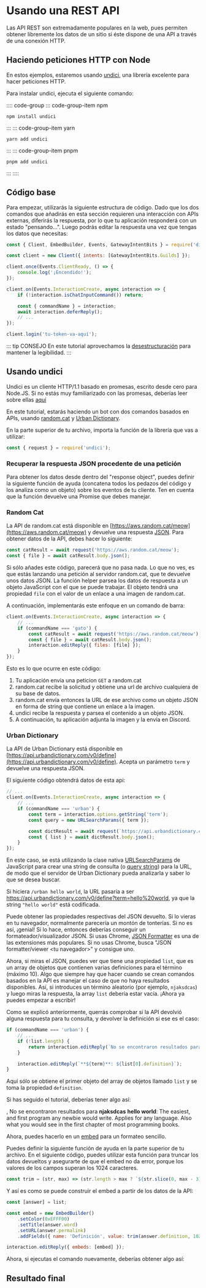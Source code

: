 # Usando una REST API

Las API REST son extremadamente populares en la web, pues permiten obtener libremente los datos de un sitio si éste dispone de una API a través de una conexión HTTP.

## Haciendo peticiones HTTP con Node

En estos ejemplos, estaremos usando [undici](https://www.npmjs.com/package/undici), una librería excelente para hacer peticiones HTTP.

Para instalar undici, ejecuta el siguiente comando:

:::: code-group
::: code-group-item npm

```sh:no-line-numbers
npm install undici
```

:::
::: code-group-item yarn

```sh:no-line-numbers
yarn add undici
```

:::
::: code-group-item pnpm

```sh:no-line-numbers
pnpm add undici
```

:::
::::

## Código base

Para empezar, utilizarás la siguiente estructura de código. Dado que los dos comandos que añadirás en esta sección requieren una interacción con APIs externas, diferirás la respuesta, por lo que tu aplicación responderá con un estado "pensando...". Luego podrás editar la respuesta una vez que tengas los datos que necesitas:

<!-- eslint-disable require-await -->

```js
const { Client, EmbedBuilder, Events, GatewayIntentBits } = require('discord.js');

const client = new Client({ intents: [GatewayIntentBits.Guilds] });

client.once(Events.ClientReady, () => {
	console.log('¡Encendido!');
});

client.on(Events.InteractionCreate, async interaction => {
	if (!interaction.isChatInputCommand()) return;

	const { commandName } = interaction;
	await interaction.deferReply();
	// ...
});

client.login('tu-token-va-aquí');
```

::: tip CONSEJO
En este tutorial aprovechamos la [desestructuración](/guide/additional-info/es6-syntax.md#destructuring) para mantener la legibilidad.
:::

## Usando undici

Undici es un cliente HTTP/1.1 basado en promesas, escrito desde cero para Node.JS. Si no estás muy familiarizado con las promesas, deberías leer sobre ellas [aquí](/guide/additional-info/async-await.md)

En este tutorial, estarás haciendo un bot con dos comandos basados en APIs, usando [random.cat](https://aws.random.cat) y [Urban Dictionary](https://www.urbandictionary.com).

En la parte superior de tu archivo, importa la función de la librería que vas a utilizar:

```js
const { request } = require('undici');
```

### Recuperar la respuesta JSON procedente de una petición

Para obtener los datos desde dentro del "response object", puedes definir la siguiente función de ayuda (concatena todos los pedazos del código y los analiza como un objeto) sobre los eventos de tu cliente. Ten en cuenta que la función devuelve una Promise que debes manejar.

### Random Cat

La API de random.cat está disponible en [https://aws.random.cat/meow](https://aws.random.cat/meow) y devuelve una respuesta [JSON](https://developer.mozilla.org/es/docs/Web/JavaScript/Reference/Global_Objects/JSON). Para obtener datos de la API, debes hacer lo siguiente:

```js
const catResult = await request('https://aws.random.cat/meow');
const { file } = await catResult.body.json();
```

Si sólo añades este código, parecerá que no pasa nada. Lo que no ves, es que estás lanzando una petición al servidor random.cat, que te devuelve unos datos JSON. La función helper parsea los datos de respuesta a un objeto JavaScript con el que se puede trabajar. El objeto tendrá una propiedad `file` con el valor de un enlace a una imagen de random.cat.

A continuación, implementarás este enfoque en un comando de barra:

```js {3-7}
client.on(Events.InteractionCreate, async interaction => {
	// ...
	if (commandName === 'gato') {
		const catResult = await request('https://aws.random.cat/meow');
		const { file } = await catResult.body.json();
		interaction.editReply({ files: [file] });
	}
});
```

Esto es lo que ocurre en este código:

1. Tu aplicación envía una peticion `GET` a random.cat
2. random.cat recibe la solicitud y obtiene una url de archivo cualquiera de su base de datos.
3. random.cat envía entonces la URL de ese archivo como un objeto JSON en forma de string que contiene un enlace a la imagen.
4. undici recibe la respuesta y parsea el contenido a un objeto JSON.
5. A continuación, tu aplicación adjunta la imagen y la envía en Discord.

### Urban Dictionary

La API de Urban Dictionary está disponible en [https://api.urbandictionary.com/v0/define](https://api.urbandictionary.com/v0/define). Acepta un parámetro `term` y devuelve una respuesta JSON.

El siguiente código obtendrá datos de esta api: 

```js {1,5-11}
// ...
client.on(Events.InteractionCreate, async interaction => {
	// ...
	if (commandName === 'urban') {
		const term = interaction.options.getString('term');
		const query = new URLSearchParams({ term });

		const dictResult = await request(`https://api.urbandictionary.com/v0/define?${query}`);
		const { list } = await dictResult.body.json();
	}
});
```

En este caso, se está utilizando la clase nativa [URLSearchParams](https://developer.mozilla.org/es/docs/Web/API/URLSearchParams) de JavaScript para crear una string de consulta (o [query string](https://es.wikipedia.org/wiki/Query_string)) para la URL, de modo que el servidor de Urban Dictionary pueda analizarla y saber lo que se desea buscar.

Si hiciera `/urban hello world`, la URL pasaría a ser https://api.urbandictionary.com/v0/define?term=hello%20world, ya que la string `"hello world"` está codificada.

Puede obtener las propiedades respectivas del JSON devuelto. Si lo vieras en tu navegador, normalmente parecería un montón de tonterías. Si no es así, ¡genial! Si lo hace, entonces deberías conseguir un formateador/visualizador JSON. Si usas Chrome, [JSON Formatter](https://chrome.google.com/webstore/detail/json-formatter/bcjindcccaagfpapjjmafapmmgkkhgoa) es una de las extensiones más populares. Si no usas Chrome, busca "JSON formatter/viewer &lt;tu navegador&gt;" y consigue uno.

Ahora, si miras el JSON, puedes ver que tiene una propiedad `list`, que es un array de objetos que contienen varias definiciones para el término (máximo 10). Algo que siempre hay que hacer cuando se crean comandos basados en la API es manejar el caso de que no haya resultados disponibles. Así, si introduces un término aleatorio (por ejemplo, `njaksdcas`) y luego miras la respuesta, la array `list` debería estar vacía. ¡Ahora ya puedes empezar a escribir!

Como se explicó anteriormente, querrás comprobar si la API devolvió alguna respuesta para tu consulta, y devolver la definición si ese es el caso:

```js {3-5,7}
if (commandName === 'urban') {
	// ...
	if (!list.length) {
		return interaction.editReply(`No se encontraron resultados para **${term}**.`);
	}

	interaction.editReply(`**${term}**: ${list[0].definition}`);
}
```

Aquí sólo se obtiene el primer objeto del array de objetos llamado `list` y se toma la propiedad `definition`.

Si has seguido el tutorial, deberías tener algo así:

<DiscordMessages>
	<DiscordMessage profile="bot">
		<template #interactions>
			<DiscordInteraction
				profile="user"
				:command="true"
			>urban</DiscordInteraction>
		</template>
		<DiscordMention :highlight="true" profile="user" />, No se encontraron resultados para <strong>njaksdcas</strong>
	</DiscordMessage>
	<DiscordMessage profile="bot">
		<template #interactions>
			<DiscordInteraction
				profile="user"
				:command="true"
			>urban</DiscordInteraction>
		</template>
		<strong>hello world</strong>: The easiest, and first program any newbie would write. Applies for any language. Also what you would see in the first chapter of most programming books.
	</DiscordMessage>
</DiscordMessages>

Ahora, puedes hacerlo en un [embed](/guide/popular-topics/embeds.md) para un formateo sencillo.

Puedes definir la siguiente función de ayuda en la parte superior de tu archivo. En el siguiente código, puedes utilizar esta función para truncar los datos devueltos y asegurarte de que el embed no da error, porque los valores de los campos superan los 1024 caracteres.

```js
const trim = (str, max) => (str.length > max ? `${str.slice(0, max - 3)}...` : str);
```

Y así es como se puede construir el embed a partir de los datos de la API:

```js
const [answer] = list;

const embed = new EmbedBuilder()
	.setColor(0xEFFF00)
	.setTitle(answer.word)
	.setURL(answer.permalink)
	.addFields({ name: 'Definición', value: trim(answer.definition, 1024) }, { name: 'Ejemplo', value: trim(answer.example, 1024) }, { name: 'Valoración', value: `${answer.thumbs_up} 👍. ${answer.thumbs_down} 👎.` });

interaction.editReply({ embeds: [embed] });
```

Ahora, si ejecutas el comando nuevamente, deberías obtener algo así:

<DiscordMessages>
	<DiscordMessage profile="bot">
		<template #interactions>
			<DiscordInteraction
				profile="user"
				:command="true"
			>urban</DiscordInteraction>
		</template>
		<template #embeds>
			<DiscordEmbed border-color="#EFFF00" embed-title="hello world" url="https://www.urbandictionary.com/define.php?term=hello%20world">
				<template #fields>
					<DiscordEmbedFields>
						<DiscordEmbedField field-title="Definición">
							The easiest, and first program any newbie would write. Applies for any language. Also what you would see in the first chapter of most programming books. 
						</DiscordEmbedField>
						<DiscordEmbedField field-title="Ejemplo">
							programming noob: Hey I just attended my first programming lesson earlier! <br>
							.NET Veteran: Oh? What can you do? <br>
							programming noob: I could make a dialog box pop up which says "Hello World!" !!! <br>
							.NET Veteran: lmao.. hey guys! look.. check out this "hello world" programmer <br><br>
							Console.WriteLine("Hello World")
						</DiscordEmbedField>
						<DiscordEmbedField field-title="Valoración">
							122 👍. <br>
							42 👎.
						</DiscordEmbedField>
					</DiscordEmbedFields>
				</template>
			</DiscordEmbed>
		</template>
	</DiscordMessage>
</DiscordMessages>

## Resultado final

<ResultingCode />